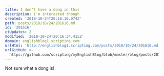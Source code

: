 ```yaml
---
title: I don't have a dong in this
description: I'm interested though
created: '2018-10-24T20:16:16.074Z'
path: posts/2018/10/24/201616.md
id: '201616'
ctUpdates: 2
modified: '2018-10-24T20:16:34.415Z'
domain: englishblog1.scripting.com
urlHtml: 'http://englishblog1.scripting.com/posts/2018/10/24/201616.md'
urlGitHub: >-
  https://github.com/scripting/myEnglishBlog/blob/master/blog/posts/2018/10/24/201616.md
---
```

Not sure what a dong is!